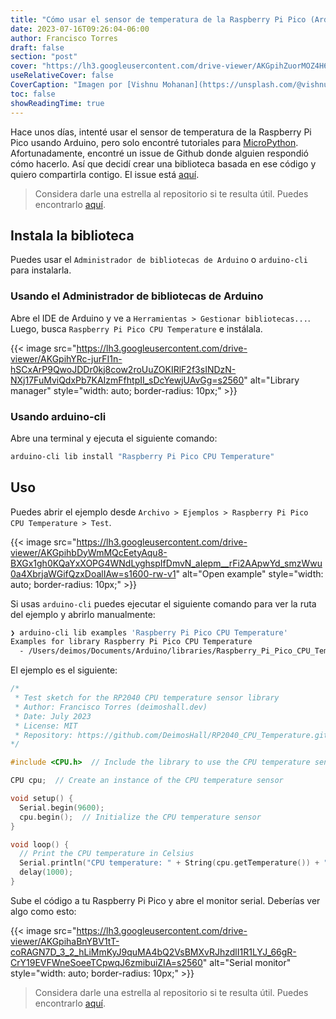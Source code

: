 ```yaml
---
title: "Cómo usar el sensor de temperatura de la Raspberry Pi Pico (Arduino)"
date: 2023-07-16T09:26:04-06:00
author: Francisco Torres
draft: false
section: "post"
cover: "https://lh3.googleusercontent.com/drive-viewer/AKGpihZuorMOZ4H6ZGJ9tHN7Sm9LmwmeB-uWVwuPEDPgZzofy4zfF0U40yq8GE8TYxLdEQbXwPk8prCkcac2zxkDfQooxcd9PYzHGrw=s1600-rw-v1"
useRelativeCover: false
CoverCaption: "Imagen por [Vishnu Mohanan](https://unsplash.com/@vishnumaiea) en [Unsplash](https://unsplash.com/photos/yC_7U1g3Kvs?utm_source=unsplash&utm_medium=referral&utm_content=creditCopyText)"
toc: false
showReadingTime: true
---
```


Hace unos días, intenté usar el sensor de temperatura de la Raspberry Pi Pico usando Arduino, pero solo encontré tutoriales para [MicroPython](https://micropython.org/). Afortunadamente, encontré un issue de Github donde alguien respondió cómo hacerlo. Así que decidí crear una biblioteca basada en ese código y quiero compartirla contigo. El issue está [aquí](https://github.com/arduino/ArduinoCore-mbed/issues/220).

> Considera darle una estrella al repositorio si te resulta útil. Puedes encontrarlo [aquí](https://github.com/DeimosHall/RP2040_CPU_Temperature.git).

## Instala la biblioteca

Puedes usar el `Administrador de bibliotecas de Arduino` o `arduino-cli` para instalarla.

### Usando el Administrador de bibliotecas de Arduino

Abre el IDE de Arduino y ve a `Herramientas > Gestionar bibliotecas...`. Luego, busca `Raspberry Pi Pico CPU Temperature` e instálala.

{{< image
src="https://lh3.googleusercontent.com/drive-viewer/AKGpihYRc-jurFI1n-hSCxArP9QwoJDDr0kj8cow2roUuZOKIRlF2f3sINDzN-NXj17FuMviQdxPb7KAIzmFfhtpII_sDcYewjUAvGg=s2560"
alt="Library manager"
style="width: auto; border-radius: 10px;" >}}

### Usando arduino-cli

Abre una terminal y ejecuta el siguiente comando:

```bash
arduino-cli lib install "Raspberry Pi Pico CPU Temperature"
```

## Uso

Puedes abrir el ejemplo desde `Archivo > Ejemplos > Raspberry Pi Pico CPU Temperature > Test`.

{{< image
src="https://lh3.googleusercontent.com/drive-viewer/AKGpihbDyWmMQcEetyAqu8-BXGx1gh0KQaYxXOPG4WNdLyghspIfDmvN_aIepm__rFi2AApwYd_smzWwu0a4XbrjaWGifQzxDoalIAw=s1600-rw-v1"
alt="Open example"
style="width: auto; border-radius: 10px;" >}}

Si usas `arduino-cli` puedes ejecutar el siguiente comando para ver la ruta del ejemplo y abrirlo manualmente:

```bash
❯ arduino-cli lib examples 'Raspberry Pi Pico CPU Temperature'
Examples for library Raspberry Pi Pico CPU Temperature
  - /Users/deimos/Documents/Arduino/libraries/Raspberry_Pi_Pico_CPU_Temperature/examples/Test
```

El ejemplo es el siguiente:

```cpp
/*
 * Test sketch for the RP2040 CPU temperature sensor library
 * Author: Francisco Torres (deimoshall.dev)
 * Date: July 2023
 * License: MIT
 * Repository: https://github.com/DeimosHall/RP2040_CPU_Temperature.git
*/

#include <CPU.h>  // Include the library to use the CPU temperature sensor

CPU cpu;  // Create an instance of the CPU temperature sensor

void setup() {
  Serial.begin(9600);
  cpu.begin();  // Initialize the CPU temperature sensor
}

void loop() {
  // Print the CPU temperature in Celsius
  Serial.println("CPU temperature: " + String(cpu.getTemperature()) + " °C");
  delay(1000);
}
```

Sube el código a tu Raspberry Pi Pico y abre el monitor serial. Deberías ver algo como esto:

{{< image
src="https://lh3.googleusercontent.com/drive-viewer/AKGpihaBnYBV1tT-coRAGN7D_3_2_hLiMmKyJ9quMA4bQ2VsBMXvRJhzdlI1R1LYJ_66gR-CrY19EVFWneSoeeTCpwqJ6zmibuiZIA=s2560"
alt="Serial monitor"
style="width: auto; border-radius: 10px;" >}}

> Considera darle una estrella al repositorio si te resulta útil. Puedes encontrarlo [aquí](https://github.com/DeimosHall/RP2040_CPU_Temperature.git).
